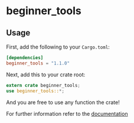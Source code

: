 beginner_tools
====

## Usage

First, add the following to your `Cargo.toml`:

```toml
[dependencies]
beginner_tools = "1.1.0"
```

Next, add this to your crate root:

```rust
extern crate beginner_tools;
use beginner_tools::*;
```

And you are free to use any function the crate!

For further information refer to the [documentation](https://docs.rs/beginner_tools/1.1.0/beginner_tools/)